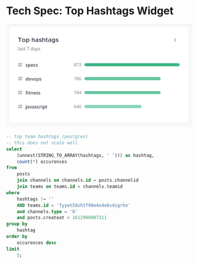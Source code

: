 # Tech Spec: Top Hashtags Widget

![](./screenshots/top-hashtags.png)


```sql
-- top team hashtags (postgres)
-- this does not scale well
select
    (unnest(STRING_TO_ARRAY(hashtags, ' '))) as hashtag,
    count(*) occurences
from
    posts
    join channels on channels.id = posts.channelid
    join teams on teams.id = channels.teamid
where
    hashtags != ''
    AND teams.id = 'fyywt58zhtf98e4x4o6s4igrho'
    and channels.type = 'O'
    and posts.createat > 1612900807311
group by
    hashtag
order by
    occurences desc
limit
    5;
```